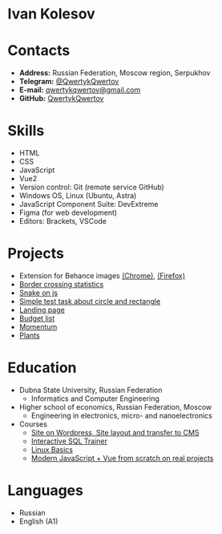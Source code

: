 # Ivan Kolesov


# Contacts
* __Address:__ Russian Federation, Moscow region, Serpukhov 
* __Telegram:__ [@QwertykQwertov](https://t.me/QwertykQwertov)
* __E-mail:__ qwertykqwertov@gmail.com
* __GitHub:__ [QwertykQwertov](https://github.com/QwertykQwertov)


# Skills 
* HTML
* CSS
* JavaScript
* Vue2
* Version control: Git (remote service GitHub)
* Windows OS, Linux (Ubuntu, Astra)
* JavaScript Component Suite: DevExtreme
* Figma (for web development)
* Editors: Brackets, VSCode


# Projects
* Extension for Behance images [(Chrome)](https://chrome.google.com/webstore/detail/extension-for-behance-ima/pcgmjcfekkppafhcjbpajfgakmlmnbfn?hl=ru), [(Firefox)](https://addons.mozilla.org/ru/firefox/addon/extension-for-behance-images/)
* [Border crossing statistics](https://relocate.artydev.ru/)
* [Snake on js](https://qwertykqwertov.github.io/Snake-on-JS/)
* [Simple test task about circle and rectangle](https://qwertykqwertov.github.io/circle-rectangle/dist/)
* [Landing page](https://qwertykqwertov.github.io/stepik/)
* [Budget list](https://qwertykqwertov.github.io/budgetList/dist)
* [Momentum](https://qwertykqwertov.github.io/momentum/)
* [Plants](https://qwertykqwertov.github.io/plants/)


# Education
* Dubna State University, Russian Federation
  + Informatics and Computer Engineering
* Higher school of economics, Russian Federation, Moscow
  + Engineering in electronics, micro- and nanoelectronics
* Courses
  + [Site on Wordpress, Site layout and transfer to CMS](https://stepik.org/course/113393/syllabus)
  + [Interactive SQL Trainer](https://stepik.org/course/63054/promo#toc)
  + [Linux Basics](https://stepik.org/course/762/promo#toc)
  + [Modern JavaScript + Vue from scratch on real projects](https://www.udemy.com/course/modern-javascript-from-beginning/)


# Languages
* Russian
* English (A1)
